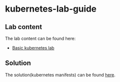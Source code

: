 # kubernetes-lab-guide

## Lab content

The lab content can be found here:

- [Basic kubernetes lab](./lab/lab-1.md)

## Solution

The solution(kubernetes manifests) can be found [here](./solution/).
